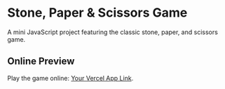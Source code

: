 # Stone, Paper & Scissors Game

A mini JavaScript project featuring the classic stone, paper, and scissors game.

## Online Preview

Play the game online: [Your Vercel App Link](https://javascript-projects-hazel.vercel.app/).
